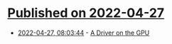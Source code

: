 # [Published on 2022-04-27](index.md)

* [2022-04-27, 08:03:44](https://news.ycombinator.com/item?id=31177508) - [A Driver on the GPU](https://www.basnieuwenhuizen.nl/a-driver-on-the-gpu/)
